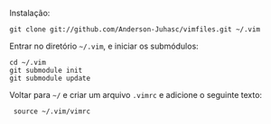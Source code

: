 Instalação:

    git clone git://github.com/Anderson-Juhasc/vimfiles.git ~/.vim


Entrar no diretório `~/.vim`, e iniciar os submódulos:

    cd ~/.vim
    git submodule init
    git submodule update

Voltar para `~/` e criar um arquivo `.vimrc` e adicione o seguinte texto:

	 source ~/.vim/vimrc
	
